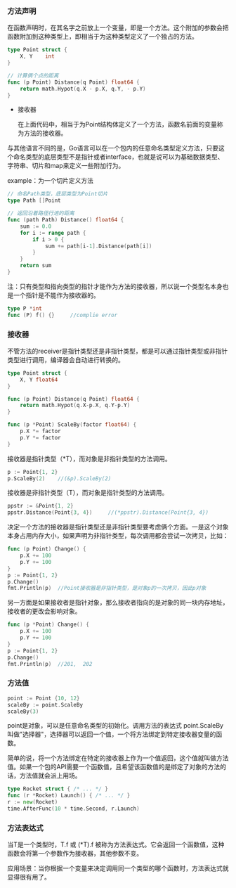 ### 方法声明

在函数声明时，在其名字之前放上一个变量，即是一个方法。这个附加的参数会把函数附加到这种类型上，即相当于为这种类型定义了一个独占的方法。

```go
type Point struct {
    X, Y	int
}

// 计算俩个点的距离
func (p Point) Distance(q Point) float64 {
    return math.Hypot(q.X - p.X, q.Y, - p.Y)
}
```

- 接收器

  在上面代码中，相当于为Point结构体定义了一个方法，函数名前面的变量称为方法的接收器。



与其他语言不同的是，Go语言可以在一个包内的任意命名类型定义方法，只要这个命名类型的底层类型不是指针或者interface，也就是说可以为基础数据类型、字符串、切片和map来定义一些附加行为。

example：为一个切片定义方法

```go
// 命名Path类型，底层类型为Point切片
type Path []Point

// 返回沿着路径行进的距离
func (path Path) Distance() float64 {
    sum := 0.0
    for i := range path {
        if i > 0 {
            sum += path[i-1].Distance(path[i])
        }
    }
    return sum
}
```



注：只有类型和指向类型的指针才能作为方法的接收器，所以说一个类型名本身也是一个指针是不能作为接收器的。

```go
type P *int
func (P) f() {}		//complie error
```





### 接收器

不管方法的receiver是指针类型还是非指针类型，都是可以通过指针类型或非指针类型进行调用，编译器会自动进行转换的。

```go
type Point struct {
	X, Y float64
}

func (p Point) Distance(q Point) float64 {
	return math.Hypot(q.X-p.X, q.Y-p.Y)
}

func (p *Point) ScaleBy(factor float64) {
	p.X *= factor
	p.Y *= factor
}
```

接收器是指针类型（*T），而对象是非指针类型的方法调用。

```go
p := Point{1, 2}
p.ScaleBy(2)	//(&p).ScaleBy(2)
```

接收器是非指针类型（T），而对象是指针类型的方法调用。

```go
ppstr := &Point{1, 2}
ppstr.Distance(Point{3, 4})		//(*ppstr).Distance(Point{3, 4})
```





决定一个方法的接收器是指针类型还是非指针类型要考虑俩个方面。一是这个对象本身占用内存大小，如果声明为非指针类型，每次调用都会尝试一次拷贝，比如：

```go
func (p Point) Change() {
    p.X += 100
    p.Y += 100
}
p := Point{1, 2}
p.Change()
fmt.Println(p)	//Point接收器是非指针类型，是对象p的一次拷贝，因此p对象
```

另一方面是如果接收者是指针对象，那么接收者指向的是对象的同一块内存地址，接收者的更改会影响对象。

```go
func (p *Point) Change() {
    p.X += 100
    p.Y += 100
}
p := Point{1, 2}
p.Change()
fmt.Println(p)	//201,	202
```



### 方法值

```go
point := Point {10, 12}
scaleBy := point.ScaleBy
scaleBy(3)
```

point是对象，可以是任意命名类型的初始化。调用方法的表达式 point.ScaleBy 叫做"选择器"，选择器可以返回一个值，一个将方法绑定到特定接收器变量的函数。



简单的说，将一个方法绑定在特定的接收器上作为一个值返回，这个值就叫做方法值。如果一个包的API需要一个函数值，且希望该函数值的是绑定了对象的方法的话，方法值就会派上用场。

```go
type Rocket struct { /* ... */ }
func (r *Rocket) Launch() { /* ... */ }
r := new(Rocket)
time.AfterFunc(10 * time.Second, r.Launch)
```





### 方法表达式

当T是一个类型时，T.f 或 (*T).f 被称为方法表达式。它会返回一个函数值，这种函数会将第一个参数作为接收器，其他参数不变。

应用场景：当你根据一个变量来决定调用同一个类型的哪个函数时，方法表达式就显得很有用了。
